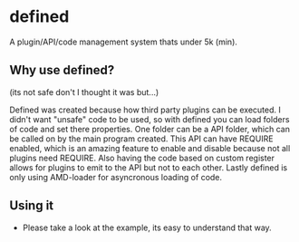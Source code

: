 # defined

A plugin/API/code management system thats under 5k (min).


## Why use defined?
(its not safe don't I thought it was but...)

Defined was created because how third party plugins can be executed. I didn't want "unsafe" code to be used, so with defined you can load folders of code and set there properties. One folder can be a API folder, which can be called on by the main program created. This API can have REQUIRE enabled, which is an amazing feature to enable and disable because not all plugins need REQUIRE. Also having the code based on custom register allows for plugins to emit to the API but not to each other. Lastly defined is only using AMD-loader for asyncronous 
loading of code. 

## Using it
- Please take a look at the example, its easy to understand that way.

